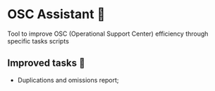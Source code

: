 # OSC Assistant 🚚
Tool to improve OSC (Operational Support Center) efficiency through specific tasks scripts


## Improved tasks 🏃
- Duplications and omissions report;
